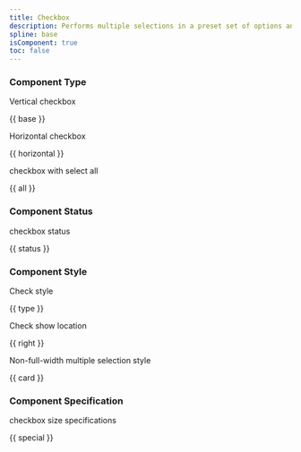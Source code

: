 ```yaml
---
title: Checkbox
description: Performs multiple selections in a preset set of options and renders the selection results.
spline: base
isComponent: true
toc: false
---
```


### Component Type

Vertical checkbox

{{ base }}

Horizontal checkbox

{{ horizontal }}

checkbox with select all

{{ all }}

### Component Status

checkbox status

{{ status }}

### Component Style

Check style

{{ type }}

Check show location

{{ right }}

Non-full-width multiple selection style

{{ card }}

### Component Specification

checkbox size specifications

{{ special }}
